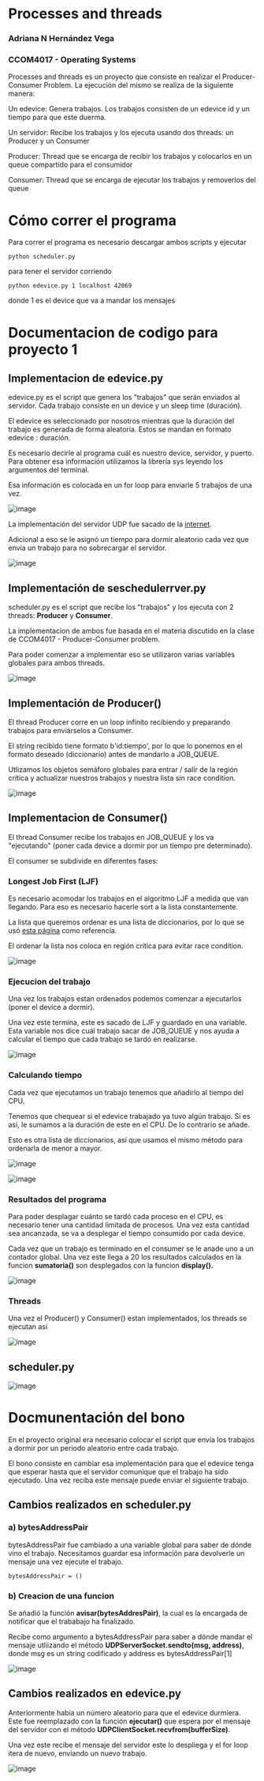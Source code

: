 # Processes and threads
### Adriana N Hernández Vega
### CCOM4017 - Operating Systems

Processes and threads es un proyecto que consiste en realizar el Producer-Consumer Problem. La ejecución del mismo se realiza de la siguiente manera:

Un edevice: Genera trabajos. Los trabajos consisten de un edevice id y un tiempo para que este duerma.

Un servidor: Recibe los trabajos y los ejecuta usando dos threads: un Producer y un Consumer

Producer: Thread que se encarga de recibir los trabajos y colocarlos en un queue compartido para el consumidor

Consumer: Thread que se encarga de ejecutar los trabajos y removerlos del queue 

# Cómo correr el programa

Para correr el programa es necesario descargar ambos scripts y ejecutar

```
python scheduler.py
```

para tener el servidor corriendo 

```
python edevice.py 1 localhost 42069
```

donde 1 es el device que va a mandar los mensajes

# Documentacion de codigo para proyecto 1 
## Implementacion de edevice.py

edevice.py es el script que genera los "trabajos" que serán enviados al servidor. Cada trabajo consiste en un device y un sleep time (duración).

El edevice es seleccionado por nosotros mientras que la duración del trabajo es generada de forma aleatoria. Estos se mandan en formato edevice : duración.

Es necesario decirle al programa cuál es nuestro device, servidor, y puerto. Para obtener esa información utilizamos la librería sys leyendo los argumentos del terminal.

Esa información es colocada en un for loop para enviarle 5 trabajos de una vez.

![image](https://github.com/nekotletta/os/assets/99048617/80d8e5db-878c-470f-ae87-c824c406a4c0)


La implementación del servidor UDP fue sacado de la [internet](https://pythontic.com/modules/socket/udp-client-server-example).

Adicional a eso se le asignó un tiempo para dormir aleatorio cada vez que envía un trabajo para no sobrecargar el servidor. 

![image](https://github.com/nekotletta/os/assets/99048617/b3892331-4341-4ded-aab7-83a63474bc8e)



## Implementación de seschedulerrver.py

scheduler.py es el script que recibe los "trabajos" y los ejecuta con 2 threads: **Producer** y **Consumer**.

La implementacion de ambos fue basada en el materia discutido en la clase de CCOM4017 - Producer-Consumer problem.

Para poder comenzar a implementar eso se utilizaron varias variables globales para ambos threads.

![image](https://github.com/nekotletta/os/assets/99048617/90d37bb9-d2ad-44a7-b288-9aaea4c5f52f)


## Implementación de Producer()

El thread Producer corre en un loop infinito recibiendo y preparando trabajos para enviárselos a Consumer.

El string recibido tiene formato b'id:tiempo', por lo que lo ponemos en el formato deseado (diccionario) antes de mandarlo a JOB_QUEUE.

Utlizamos los objetos semáforo globales para entrar / salir de la región crítica y actualizar nuestros trabajos y nuestra lista sin race condition.

![image](https://github.com/nekotletta/os/assets/99048617/906e499a-201b-4088-96fd-ad1cf4e3b519)


## Implementacion de Consumer()

El thread Consumer recibe los trabajos en JOB_QUEUE y los va "ejecutando" (poner cada device a dormir por un tiempo pre determinado).

El consumer se subdivide en diferentes fases:

### Longest Job First (LJF)

Es necesario acomodar los trabajos en el algoritmo LJF a medida que van llegando. Para eso es necesario hacerle sort a la lista constantemente. 

La lista que queremos ordenar es una lista de diccionarios, por lo que se usó  [esta página](https://note.nkmk.me/en/python-dict-list-sort/) como referencia.

El ordenar la lista nos coloca en región crítica para evitar race condition. 

![image](https://github.com/nekotletta/os/assets/99048617/ea2ead03-447f-4355-a98c-61e42fc91217)


### Ejecucion del trabajo 

Una vez los trabajos estan ordenados podemos comenzar a ejecutarlos (poner el device a dormir).

Una vez este termina, este es sacado de LJF y guardado en una variable. Esta variable nos dice cuál trabajo sacar de JOB_QUEUE y nos ayuda a calcular el tiempo que cada trabajo se tardó en realizarse.

![image](https://github.com/nekotletta/os/assets/99048617/42a8ac4b-6a5c-40d5-818c-99c561544475)


### Calculando tiempo

Cada vez que ejecutamos un trabajo tenemos que añadirlo al tiempo del CPU.

Tenemos que chequear si el edevice trabajado ya tuvo algún trabajo. Si es así, le sumamos a la duración de este en el CPU. De lo contrario se añade.

Esto es otra lista de diccionarios, así que usamos el mismo método para ordenarla de menor a mayor.

![image](https://github.com/nekotletta/os/assets/99048617/04de87f0-a0f8-4624-84a9-73027e0f0a7a)


![image](https://github.com/nekotletta/os/assets/99048617/5fbfc8c2-0bcf-4709-98ad-943cd9003916)



### Resultados del programa

Para poder desplagar cuánto se tardó cada proceso en el CPU, es necesario tener una cantidad limitada de procesos. Una vez esta cantidad sea ancanzada, se va a desplegar el tiempo consumido por cada device.

Cada vez que un trabajo es terminado en el consumer se le anade uno a un contador global. Una vez este llega a 20 los resultados calculados en la funcion **sumatoria()** son desplegados con la funcion **display().**

![image](https://github.com/nekotletta/os/assets/99048617/db08703a-8826-4fe7-aa67-8e9ebc294364)



### Threads

Una vez el Producer() y Consumer() estan implementados, los threads se ejecutan así

![image](https://github.com/nekotletta/os/assets/99048617/321aa9db-58bc-42c9-8e85-18238daa3b9d)



## scheduler.py

![image](https://github.com/nekotletta/os/assets/99048617/03b7cdf6-55ad-468e-9df2-2e4646105f3c)



# Docmunentación del bono

En el proyecto original era necesario colocar el script que envía los trabajos a dormir por un periodo aleatorio entre cada trabajo.

El bono consiste en cambiar esa implementación para que el edevice tenga que esperar hasta que el servidor comunique que el trabajo ha sido ejecutado. Una vez reciba este mensaje puede enviar el siguiente trabajo.


## Cambios realizados en scheduler.py

### a) bytesAddressPair

bytesAddressPair fue cambiado a una variable global para saber de dónde vino el trabajo. Necesitamos guardar esa información para devolverle un mensaje una vez ejecute el trabajo. 

```
bytesAddressPair = ()
```

### b) Creacion de una funcion 

Se añadió la función **avisar(bytesAddresPair)**, la cual es la encargada de notificar que el trababajo ha finalizado.

Recibe como argumento a bytesAddressPair para saber a dónde mandar el mensaje utliizando el método **UDPServerSocket.sendto(msg, address)**, donde msg es un string codificado y address es bytesAddressPair[1]

![image](https://github.com/nekotletta/os/assets/99048617/93eb82f7-ec3a-486d-8b10-83a13bf4ec91)



## Cambios realizados en edevice.py

Anteriormente había un número aleatorio para que el edevice durmiera. Este fue reemplazado con la función **ejecutar()** que espera por el mensaje del servidor con el método **UDPClientSocket.recvfrom(bufferSize)**.

Una vez este recibe el mensaje del servidor este lo despliega y el for loop itera de nuevo, enviando un nuevo trabajo. 

![image](https://github.com/nekotletta/os/assets/99048617/a4b87788-a369-4452-a51d-4255d7da6b9f)

